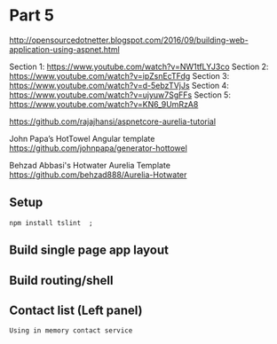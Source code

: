 # Part 5

http://opensourcedotnetter.blogspot.com/2016/09/building-web-application-using-aspnet.html

Section 1: https://www.youtube.com/watch?v=NW1tfLYJ3co
Section 2: https://www.youtube.com/watch?v=ipZsnEcTFdg
Section 3: https://www.youtube.com/watch?v=d-5ebzTVjJs
Section 4: https://www.youtube.com/watch?v=ujyuw7SgFFs
Section 5: https://www.youtube.com/watch?v=KN6_9UmRzA8



https://github.com/rajajhansi/aspnetcore-aurelia-tutorial

John Papa’s HotTowel Angular template
https://github.com/johnpapa/generator-hottowel

Behzad Abbasi's Hotwater Aurelia Template
https://github.com/behzad888/Aurelia-Hotwater

## Setup
    npm install tslint  ; 

## Build single page app layout
    
## Build routing/shell

## Contact list (Left panel)
    Using in memory contact service
    